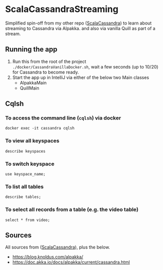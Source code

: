 # ScalaCassandraStreaming

Simplified spin-off from my other repo ([ScalaCassandra](https://github.com/mveeprojects/ScalaCassandra)) to learn about streaming to Cassandra via Alpakka. and also via vanilla Quill as part of a stream.

## Running the app

1. Run this from the root of the project `./docker/CassandraVanillaDocker.sh`, wait a few seconds (up to 10/20) for
   Cassandra to become ready.
2. Start the app up in IntelliJ via either of the below two Main classes
   * AlpakkaMain
   * QuillMain

## Cqlsh

### To access the command line (`cqlsh`) via docker

`docker exec -it cassandra cqlsh`

### To view all keyspaces

`describe keyspaces`

### To switch keyspace

`use keyspace_name;`

### To list all tables

`describe tables;`

### To select all records from a table (e.g. the video table)

`select * from video;`

## Sources

All sources from ([ScalaCassandra](https://github.com/mveeprojects/ScalaCassandra)), plus the below.

* https://blog.knoldus.com/alpakka/
* https://doc.akka.io/docs/alpakka/current/cassandra.html